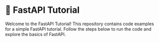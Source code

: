 # 🚀 FastAPI Tutorial

Welcome to the FastAPI Tutorial! This repository contains code examples for a simple FastAPI tutorial. Follow the steps below to run the code and explore the basics of FastAPI.

